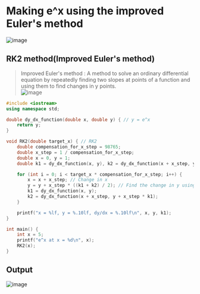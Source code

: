 # Making e^x using the improved Euler's method
![image](https://user-images.githubusercontent.com/67142421/150201715-d2add600-ac30-4f92-bf3c-007255ea6b3c.png)

## RK2 method(Improved Euler's method)
>Improved Euler's method : A method to solve an ordinary differential equation by repeatedly finding two slopes at points of a function and using them to find changes in 
>y points.<br>
![image](https://user-images.githubusercontent.com/67142421/150201532-c7a4f44a-4cbc-4861-af31-9ecb29f13ca8.png)

~~~c++
#include <iostream>
using namespace std;

double dy_dx_function(double x, double y) { // y = e^x
    return y;
}

void RK2(double target_x) { // RK2
    double compensation_for_x_step = 98765;
    double x_step = 1 / compensation_for_x_step;
    double x = 0, y = 1;
    double k1 = dy_dx_function(x, y), k2 = dy_dx_function(x + x_step, y + x_step * k1); // two slopes

    for (int i = 0; i < target_x * compensation_for_x_step; i++) {
        x = x + x_step; // Change in x
        y = y + x_step * ((k1 + k2) / 2); // Find the change in y using the average of the two slopes.
        k1 = dy_dx_function(x, y);
        k2 = dy_dx_function(x + x_step, y + x_step * k1);
    }

    printf("x = %lf, y = %.10lf, dy/dx = %.10lf\n", x, y, k1);
}

int main() {
    int x = 5;
    printf("e^x at x = %d\n", x);
    RK2(x);
}
~~~
## Output
![image](https://user-images.githubusercontent.com/67142421/150208208-a07f6bd3-11a5-4a36-b822-c5bfa79b10f5.png)
